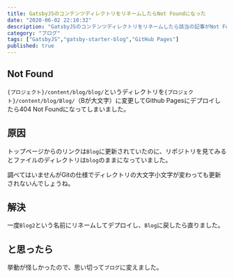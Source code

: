 ```yaml
---
title: GatsbyJSのコンテンツディレクトリをリネームしたらNot Foundになった
date: "2020-06-02 22:10:32"
description: "GatsbyJSのコンテンツディレクトリをリネームしたら該当の記事がNot Foundになったので一応備忘録。"
category: "ブログ"
tags: ["GatsbyJS","gatsby-starter-blog","GitHub Pages"]
published: true
---
```


## Not Found
`{プロジェクト}/content/blog/blog/`というディレクトリを`{プロジェクト}/content/blog/Blog/`（Bが大文字）に変更してGithub Pagesにデプロイしたら404 Not Foundになってしまいました。  

## 原因
トップページからのリンクは`Blog`に更新されていたのに、リポジトリを見てみるとファイルのディレクトリは`blog`のままになっていました。  
  
調べてはいませんがGitの仕様でディレクトリの大文字小文字が変わっても更新されないんでしょうね。  

## 解決
一度`Blog2`という名前にリネームしてデプロイし、`Blog`に戻したら直りました。

## と思ったら
挙動が怪しかったので、思い切って`ブログ`に変えました。

